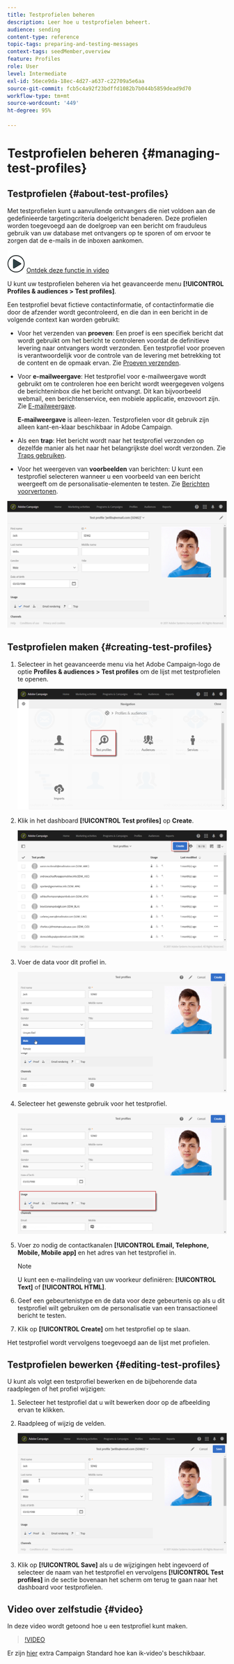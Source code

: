 ```yaml
---
title: Testprofielen beheren
description: Leer hoe u testprofielen beheert.
audience: sending
content-type: reference
topic-tags: preparing-and-testing-messages
context-tags: seedMember,overview
feature: Profiles
role: User
level: Intermediate
exl-id: 56ece9da-18ec-4d27-a637-c22709a5e6aa
source-git-commit: fcb5c4a92f23bdffd1082b7b044b5859dead9d70
workflow-type: tm+mt
source-wordcount: '449'
ht-degree: 95%

---
```


# Testprofielen beheren {#managing-test-profiles}

## Testprofielen {#about-test-profiles}

Met testprofielen kunt u aanvullende ontvangers die niet voldoen aan de gedefinieerde targetingcriteria doelgericht benaderen. Deze profielen worden toegevoegd aan de doelgroep van een bericht om frauduleus gebruik van uw database met ontvangers op te sporen of om ervoor te zorgen dat de e-mails in de inboxen aankomen.

![](assets/do-not-localize/how-to-video.png) [Ontdek deze functie in video](#video)

U kunt uw testprofielen beheren via het geavanceerde menu **[!UICONTROL Profiles & audiences > Test profiles]**.

Een testprofiel bevat fictieve contactinformatie, of contactinformatie die door de afzender wordt gecontroleerd, en die dan in een bericht in de volgende context kan worden gebruikt:

* Voor het verzenden van **proeven**: Een proef is een specifiek bericht dat wordt gebruikt om het bericht te controleren voordat de definitieve levering naar ontvangers wordt verzonden. Een testprofiel voor proeven is verantwoordelijk voor de controle van de levering met betrekking tot de content en de opmaak ervan. Zie [Proeven verzenden](../../sending/using/sending-proofs.md).
* Voor **e-mailweergave**: Het testprofiel voor e-mailweergave wordt gebruikt om te controleren hoe een bericht wordt weergegeven volgens de berichteninbox die het bericht ontvangt. Dit kan bijvoorbeeld webmail, een berichtenservice, een mobiele applicatie, enzovoort zijn. Zie [E-mailweergave](../../sending/using/email-rendering.md).

   **E-mailweergave** is alleen-lezen. Testprofielen voor dit gebruik zijn alleen kant-en-klaar beschikbaar in Adobe Campaign.

* Als een **trap**: Het bericht wordt naar het testprofiel verzonden op dezelfde manier als het naar het belangrijkste doel wordt verzonden. Zie [Traps gebruiken](../../sending/using/using-traps.md).
* Voor het weergeven van **voorbeelden** van berichten: U kunt een testprofiel selecteren wanneer u een voorbeeld van een bericht weergeeft om de personalisatie-elementen te testen. Zie [Berichten voorvertonen](/help/sending/using/previewing-messages.md).

![](assets/test_profile.png)

## Testprofielen maken {#creating-test-profiles}

1. Selecteer in het geavanceerde menu via het Adobe Campaign-logo de optie **Profiles &amp; audiences > Test profiles** om de lijst met testprofielen te openen.

   ![](assets/test_profile_creation_1.png)

1. Klik in het dashboard **[!UICONTROL Test profiles]** op **Create**.

   ![](assets/test_profile_creation_2.png)

1. Voer de data voor dit profiel in.

   ![](assets/test_profile_creation_3.png)

1. Selecteer het gewenste gebruik voor het testprofiel.

   ![](assets/test_profile_creation_4.png)

1. Voer zo nodig de contactkanalen **[!UICONTROL Email, Telephone, Mobile, Mobile app]** en het adres van het testprofiel in.

   >[!NOTE]
   >
   >U kunt een e-mailindeling van uw voorkeur definiëren: **[!UICONTROL Text]** of **[!UICONTROL HTML]**.

1. Geef een gebeurtenistype en de data voor deze gebeurtenis op als u dit testprofiel wilt gebruiken om de personalisatie van een transactioneel bericht te testen.
1. Klik op **[!UICONTROL Create]** om het testprofiel op te slaan.

Het testprofiel wordt vervolgens toegevoegd aan de lijst met profielen.

## Testprofielen bewerken {#editing-test-profiles}

U kunt als volgt een testprofiel bewerken en de bijbehorende data raadplegen of het profiel wijzigen:

1. Selecteer het testprofiel dat u wilt bewerken door op de afbeelding ervan te klikken.
1. Raadpleeg of wijzig de velden.

   ![](assets/test_profile_edit.png)

1. Klik op **[!UICONTROL Save]** als u de wijzigingen hebt ingevoerd of selecteer de naam van het testprofiel en vervolgens **[!UICONTROL Test profiles]** in de sectie bovenaan het scherm om terug te gaan naar het dashboard voor testprofielen.

## Video over zelfstudie {#video}

In deze video wordt getoond hoe u een testprofiel kunt maken.

>[!VIDEO](https://video.tv.adobe.com/v/24094?quality=12)

Er zijn [hier](https://experienceleague.adobe.com/docs/campaign-standard-learn/tutorials/overview.html?lang=nl) extra Campaign Standard hoe kan ik-video&#39;s beschikbaar.
